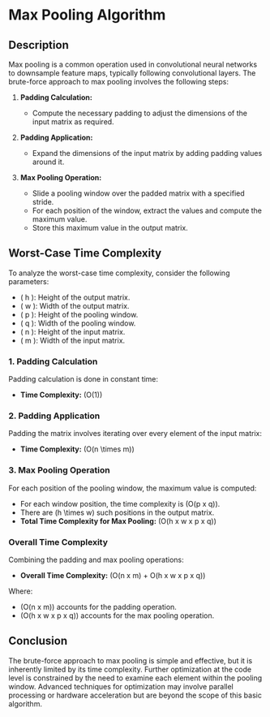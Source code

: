 # Max Pooling Algorithm

## Description

Max pooling is a common operation used in convolutional neural networks to downsample feature maps, typically following convolutional layers. The brute-force approach to max pooling involves the following steps:

1. **Padding Calculation:**
   - Compute the necessary padding to adjust the dimensions of the input matrix as required.

2. **Padding Application:**
   - Expand the dimensions of the input matrix by adding padding values around it.

3. **Max Pooling Operation:**
   - Slide a pooling window over the padded matrix with a specified stride.
   - For each position of the window, extract the values and compute the maximum value.
   - Store this maximum value in the output matrix.


## Worst-Case Time Complexity

To analyze the worst-case time complexity, consider the following parameters:

- \( h \): Height of the output matrix.
- \( w \): Width of the output matrix.
- \( p \): Height of the pooling window.
- \( q \): Width of the pooling window.
- \( n \): Height of the input matrix.
- \( m \): Width of the input matrix.

### 1. Padding Calculation

Padding calculation is done in constant time:
- **Time Complexity:** \(O(1)\)

### 2. Padding Application

Padding the matrix involves iterating over every element of the input matrix:
- **Time Complexity:** \(O(n \times m)\)

### 3. Max Pooling Operation

For each position of the pooling window, the maximum value is computed:
- For each window position, the time complexity is \(O(p x q)\).
- There are \(h \times w\) such positions in the output matrix.
- **Total Time Complexity for Max Pooling:** \(O(h x w x p x q)\)

### Overall Time Complexity

Combining the padding and max pooling operations:
- **Overall Time Complexity:** \(O(n x m) + O(h x w x p x q)\)

Where:
- \(O(n x m)\) accounts for the padding operation.
- \(O(h x w x p x q)\) accounts for the max pooling operation.

## Conclusion

The brute-force approach to max pooling is simple and effective, but it is inherently limited by its time complexity. Further optimization at the code level is constrained by the need to examine each element within the pooling window. Advanced techniques for optimization may involve parallel processing or hardware acceleration but are beyond the scope of this basic algorithm.

